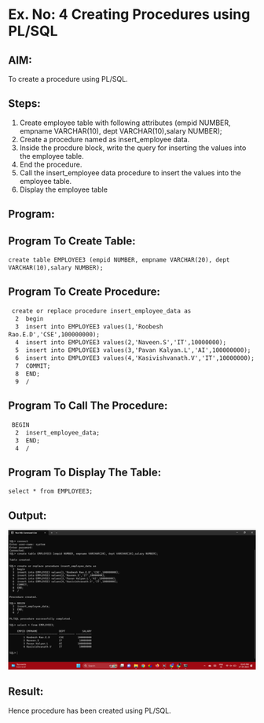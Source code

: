 # Ex. No: 4 Creating Procedures using PL/SQL

## AIM: 
To create a procedure using PL/SQL.

## Steps:
1. Create employee table with following attributes (empid NUMBER, empname VARCHAR(10), dept VARCHAR(10),salary NUMBER);
2. Create a procedure named as insert_employee data.
3. Inside the procdure block, write the query for inserting the values into the employee table.
4. End the procedure.
5. Call the insert_employee data procedure to insert the values into the employee table.
6. Display the employee table

## Program:

## Program To Create Table:
```
create table EMPLOYEE3 (empid NUMBER, empname VARCHAR(20), dept VARCHAR(10),salary NUMBER);
```
## Program To Create Procedure:
```
 create or replace procedure insert_employee_data as
  2  begin
  3  insert into EMPLOYEE3 values(1,'Roobesh Rao.E.D','CSE',100000000);
  4  insert into EMPLOYEE3 values(2,'Naveen.S','IT',10000000);
  5  insert into EMPLOYEE3 values(3,'Pavan Kalyan.L','AI',100000000);
  6  insert into EMPLOYEE3 values(4,'Kasivishvanath.V','IT',10000000);
  7  COMMIT;
  8  END;
  9  /
```
## Program To Call The Procedure:
```
 BEGIN
  2  insert_employee_data;
  3  END;
  4  /
```
## Program To Display The Table:
```
select * from EMPLOYEE3;
```
## Output:
![](4.png)
## Result:
  Hence procedure has been created using PL/SQL.
